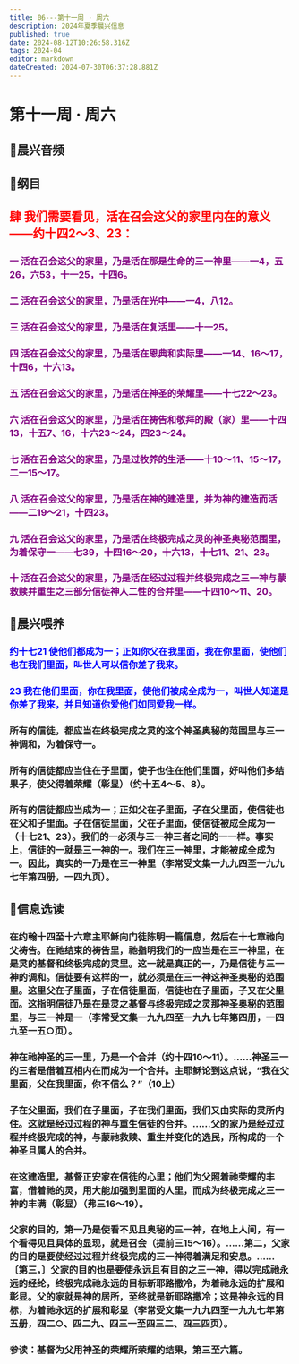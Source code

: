 ```yaml
---
title: 06---第十一周 · 周六
description: 2024年夏季晨兴信息
published: true
date: 2024-08-12T10:26:58.316Z
tags: 2024-04
editor: markdown
dateCreated: 2024-07-30T06:37:28.881Z
---
```


# 第十一周 · 周六
## 🎵晨兴音频

## 📖纲目

## <font color=red>**肆**    **我们需要看见，活在召会这父的家里内在的意义——约十四2～3、23：**</font>

### <font color=purple>一    活在召会这父的家里，乃是活在那是生命的三一神里——一4，五26，六53，十一25，十四6。</font>

### <font color=purple>二    活在召会这父的家里，乃是活在光中——一4，八12。</font>

### <font color=purple>三    活在召会这父的家里，乃是活在复活里——十一25。</font>

### <font color=purple>四    活在召会这父的家里，乃是活在恩典和实际里——一14、16～17，十四6，十六13。</font>

### <font color=purple>五    活在召会这父的家里，乃是活在神圣的荣耀里——十七22～23。</font>

### <font color=purple>六    活在召会这父的家里，乃是活在祷告和敬拜的殿（家）里——十四13，十五7、16，十六23～24，四23～24。</font>

### <font color=purple>七    活在召会这父的家里，乃是过牧养的生活——十10～11、15～17，二一15～17。</font>

### <font color=purple>八    活在召会这父的家里，乃是活在神的建造里，并为神的建造而活——二19～21，十四23。</font>

### <font color=purple>九    活在召会这父的家里，乃是活在终极完成之灵的神圣奥秘范围里，为着保守一——七39，十四16～20，十六13，十七11、21、23。</font>

### <font color=purple>十    活在召会这父的家里，乃是活在经过过程并终极完成之三一神与蒙救赎并重生之三部分信徒神人二性的合并里——十四10～11、20。</font>

## 📖晨兴喂养

### <font color=blue>约十七21    使他们都成为一；正如你父在我里面，我在你里面，使他们也在我们里面，叫世人可以信你差了我来。</font>

### <font color=blue>23    我在他们里面，你在我里面，使他们被成全成为一，叫世人知道是你差了我来，并且知道你爱他们如同爱我一样。</font>

### 所有的信徒，都应当在终极完成之灵的这个神圣奥秘的范围里与三一神调和，为着保守一。

### 所有的信徒都应当住在子里面，使子也住在他们里面，好叫他们多结果子，使父得着荣耀（彰显）（约十五4～5、8）。

### 所有的信徒都应当成为一；正如父在子里面，子在父里面，使信徒也在父和子里面。子在信徒里面，父在子里面，使信徒被成全成为一（十七21、23）。我们的一必须与三一神三者之间的一一样。事实上，信徒的一就是三一神的一。我们在三一神里，才能被成全成为一。因此，真实的一乃是在三一神里（李常受文集一九九四至一九九七年第四册，一四九页）。

## 📖信息选读

### 在约翰十四至十六章主耶稣向门徒陈明一篇信息，然后在十七章祂向父祷告。在祂结束的祷告里，祂指明我们的一应当是在三一神里，在是灵的基督和终极完成的灵里。这一就是真正的一，乃是信徒与三一神的调和。信徒要有这样的一，就必须是在三一神这神圣奥秘的范围里。这里父在子里面，子在信徒里面，信徒也在子里面，子又在父里面。这指明信徒乃是在是灵之基督与终极完成之灵那神圣奥秘的范围里，与三一神是一（李常受文集一九九四至一九九七年第四册，一四九至一五○页）。

### 神在祂神圣的三一里，乃是一个合并（约十四10～11）。……神圣三一的三者是借着互相内在而成为一个合并。主耶稣论到这点说，“我在父里面，父在我里面，你不信么？”（10上）

### 子在父里面，我们在子里面，子在我们里面，我们又由实际的灵所内住。这就是经过过程的神与重生信徒的合并。……父的家乃是经过过程并终极完成的神，与蒙祂救赎、重生并变化的选民，所构成的一个神圣且属人的合并。

### 在这建造里，基督正安家在信徒的心里；他们为父照着祂荣耀的丰富，借着祂的灵，用大能加强到里面的人里，而成为终极完成之三一神的丰满（彰显）（弗三16～19）。

### 父家的目的，第一乃是使看不见且奥秘的三一神，在地上人间，有一个看得见且具体的显现，就是召会（提前三15～16）。……第二，父家的目的是要使经过过程并终极完成的三一神得着满足和安息。……〔第三，〕父家的目的也是要使永远且有目的之三一神，得以完成祂永远的经纶，终极完成祂永远的目标新耶路撒冷，为着祂永远的扩展和彰显。父的家就是神的居所，至终就是新耶路撒冷；这是神永远的目标，为着祂永远的扩展和彰显（李常受文集一九九四至一九九七年第五册，四二○、四二九、四三一至四三二、四三四页）。

### 参读：基督为父用神圣的荣耀所荣耀的结果，第三至六篇。

<!-- Google tag (gtag.js) -->
<script async src="https://www.googletagmanager.com/gtag/js?id=G-1P8709Z16T"></script>
<script>
  window.dataLayer = window.dataLayer || [];
  function gtag(){dataLayer.push(arguments);}
  gtag('js', new Date());

  gtag('config', 'G-1P8709Z16T');
</script>